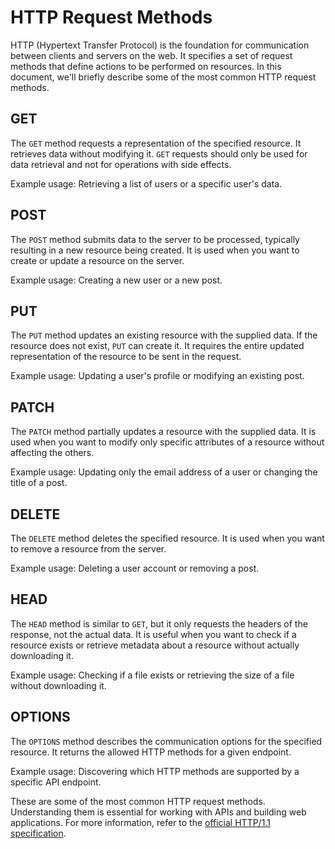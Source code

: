 # HTTP Request Methods

HTTP (Hypertext Transfer Protocol) is the foundation for communication between clients and servers on the web. It specifies a set of request methods that define actions to be performed on resources. In this document, we'll briefly describe some of the most common HTTP request methods.

## GET

The `GET` method requests a representation of the specified resource. It retrieves data without modifying it. `GET` requests should only be used for data retrieval and not for operations with side effects.

Example usage: Retrieving a list of users or a specific user's data.

## POST

The `POST` method submits data to the server to be processed, typically resulting in a new resource being created. It is used when you want to create or update a resource on the server.

Example usage: Creating a new user or a new post.

## PUT

The `PUT` method updates an existing resource with the supplied data. If the resource does not exist, `PUT` can create it. It requires the entire updated representation of the resource to be sent in the request.

Example usage: Updating a user's profile or modifying an existing post.

## PATCH

The `PATCH` method partially updates a resource with the supplied data. It is used when you want to modify only specific attributes of a resource without affecting the others.

Example usage: Updating only the email address of a user or changing the title of a post.

## DELETE

The `DELETE` method deletes the specified resource. It is used when you want to remove a resource from the server.

Example usage: Deleting a user account or removing a post.

## HEAD

The `HEAD` method is similar to `GET`, but it only requests the headers of the response, not the actual data. It is useful when you want to check if a resource exists or retrieve metadata about a resource without actually downloading it.

Example usage: Checking if a file exists or retrieving the size of a file without downloading it.

## OPTIONS

The `OPTIONS` method describes the communication options for the specified resource. It returns the allowed HTTP methods for a given endpoint.

Example usage: Discovering which HTTP methods are supported by a specific API endpoint.

These are some of the most common HTTP request methods. Understanding them is essential for working with APIs and building web applications. For more information, refer to the [official HTTP/1.1 specification](https://www.rfc-editor.org/rfc/rfc9110.html).

